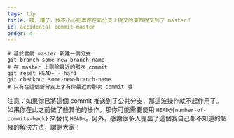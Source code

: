 ```yaml
---
tags: tip
title: 噢，糟了，我不小心把本應在新分支上提交的東西提交到了 master！
id: accidental-commit-master
order: 4
---
```


```git
# 基於當前 master 新建一個分支
git branch some-new-branch-name
# 在 master 上刪除最近的那次 commit
git reset HEAD~ --hard
git checkout some-new-branch-name
# 只有在這個新分支上才有你最近的那次 commit 哦
```

注意：如果你已將這個 commit 推送到了公共分支，那這波操作就不起作用了。如果你在此之前做了些其他的操作，那你可能需要使用 `HEAD@{number-of-commits-back}` 來替代 `HEAD~`。另外，感謝很多人提出了這個我自己都不知道的超棒的解決方法，謝謝大家！
